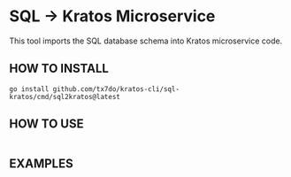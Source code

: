 # SQL → Kratos Microservice

This tool imports the SQL database schema into Kratos microservice code.

## HOW TO INSTALL

```shell
go install github.com/tx7do/kratos-cli/sql-kratos/cmd/sql2kratos@latest
```

## HOW TO USE

```shell
```

## EXAMPLES
